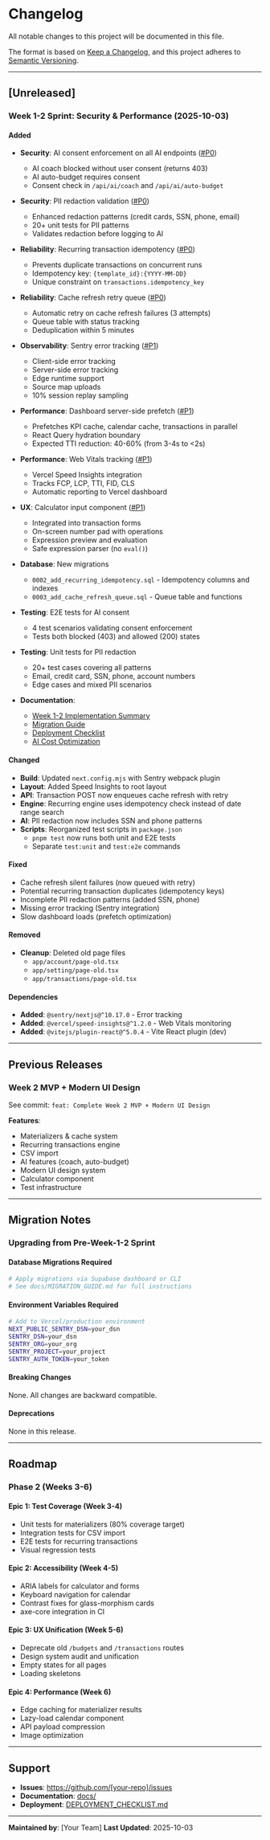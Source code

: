 # Changelog

All notable changes to this project will be documented in this file.

The format is based on [Keep a Changelog](https://keepachangelog.com/en/1.0.0/),
and this project adheres to [Semantic Versioning](https://semver.org/spec/v2.0.0.html).

---

## [Unreleased]

### Week 1-2 Sprint: Security & Performance (2025-10-03)

#### Added
- **Security**: AI consent enforcement on all AI endpoints ([#P0](docs/week-1-2-implementation-summary.md#1-ai-consent-gate-p0-))
  - AI coach blocked without user consent (returns 403)
  - AI auto-budget requires consent
  - Consent check in `/api/ai/coach` and `/api/ai/auto-budget`

- **Security**: PII redaction validation ([#P0](docs/week-1-2-implementation-summary.md#3-pii-redaction-validation-p0-))
  - Enhanced redaction patterns (credit cards, SSN, phone, email)
  - 20+ unit tests for PII patterns
  - Validates redaction before logging to AI

- **Reliability**: Recurring transaction idempotency ([#P0](docs/week-1-2-implementation-summary.md#2-recurring-transaction-idempotency-p0-))
  - Prevents duplicate transactions on concurrent runs
  - Idempotency key: `{template_id}:{YYYY-MM-DD}`
  - Unique constraint on `transactions.idempotency_key`

- **Reliability**: Cache refresh retry queue ([#P0](docs/week-1-2-implementation-summary.md#4-cache-refresh-retry-queue-p0-))
  - Automatic retry on cache refresh failures (3 attempts)
  - Queue table with status tracking
  - Deduplication within 5 minutes

- **Observability**: Sentry error tracking ([#P1](docs/week-1-2-implementation-summary.md#5-sentry-integration-p1-))
  - Client-side error tracking
  - Server-side error tracking
  - Edge runtime support
  - Source map uploads
  - 10% session replay sampling

- **Performance**: Dashboard server-side prefetch ([#P1](docs/week-1-2-implementation-summary.md#6-dashboard-prefetch-p1-))
  - Prefetches KPI cache, calendar cache, transactions in parallel
  - React Query hydration boundary
  - Expected TTI reduction: 40-60% (from 3-4s to <2s)

- **Performance**: Web Vitals tracking ([#P1](docs/week-1-2-implementation-summary.md#7-web-vitals-tracking-p1-))
  - Vercel Speed Insights integration
  - Tracks FCP, LCP, TTI, FID, CLS
  - Automatic reporting to Vercel dashboard

- **UX**: Calculator input component ([#P1](docs/week-1-2-implementation-summary.md#8-calculator-integration-p1-))
  - Integrated into transaction forms
  - On-screen number pad with operations
  - Expression preview and evaluation
  - Safe expression parser (no `eval()`)

- **Database**: New migrations
  - `0002_add_recurring_idempotency.sql` - Idempotency columns and indexes
  - `0003_add_cache_refresh_queue.sql` - Queue table and functions

- **Testing**: E2E tests for AI consent
  - 4 test scenarios validating consent enforcement
  - Tests both blocked (403) and allowed (200) states

- **Testing**: Unit tests for PII redaction
  - 20+ test cases covering all patterns
  - Email, credit card, SSN, phone, account numbers
  - Edge cases and mixed PII scenarios

- **Documentation**:
  - [Week 1-2 Implementation Summary](docs/week-1-2-implementation-summary.md)
  - [Migration Guide](docs/MIGRATION_GUIDE.md)
  - [Deployment Checklist](docs/DEPLOYMENT_CHECKLIST.md)
  - [AI Cost Optimization](docs/ai-cost-optimization.md)

#### Changed
- **Build**: Updated `next.config.mjs` with Sentry webpack plugin
- **Layout**: Added Speed Insights to root layout
- **API**: Transaction POST now enqueues cache refresh with retry
- **Engine**: Recurring engine uses idempotency check instead of date range search
- **AI**: PII redaction now includes SSN and phone patterns
- **Scripts**: Reorganized test scripts in `package.json`
  - `pnpm test` now runs both unit and E2E tests
  - Separate `test:unit` and `test:e2e` commands

#### Fixed
- Cache refresh silent failures (now queued with retry)
- Potential recurring transaction duplicates (idempotency keys)
- Incomplete PII redaction patterns (added SSN, phone)
- Missing error tracking (Sentry integration)
- Slow dashboard loads (prefetch optimization)

#### Removed
- **Cleanup**: Deleted old page files
  - `app/account/page-old.tsx`
  - `app/setting/page-old.tsx`
  - `app/transactions/page-old.tsx`

#### Dependencies
- **Added**: `@sentry/nextjs@^10.17.0` - Error tracking
- **Added**: `@vercel/speed-insights@^1.2.0` - Web Vitals monitoring
- **Added**: `@vitejs/plugin-react@^5.0.4` - Vite React plugin (dev)

---

## Previous Releases

### Week 2 MVP + Modern UI Design
See commit: `feat: Complete Week 2 MVP + Modern UI Design`

**Features**:
- Materializers & cache system
- Recurring transactions engine
- CSV import
- AI features (coach, auto-budget)
- Modern UI design system
- Calculator component
- Test infrastructure

---

## Migration Notes

### Upgrading from Pre-Week-1-2 Sprint

#### Database Migrations Required
```bash
# Apply migrations via Supabase dashboard or CLI
# See docs/MIGRATION_GUIDE.md for full instructions
```

#### Environment Variables Required
```bash
# Add to Vercel/production environment
NEXT_PUBLIC_SENTRY_DSN=your_dsn
SENTRY_DSN=your_dsn
SENTRY_ORG=your_org
SENTRY_PROJECT=your_project
SENTRY_AUTH_TOKEN=your_token
```

#### Breaking Changes
None. All changes are backward compatible.

#### Deprecations
None in this release.

---

## Roadmap

### Phase 2 (Weeks 3-6)

#### Epic 1: Test Coverage (Week 3-4)
- Unit tests for materializers (80% coverage target)
- Integration tests for CSV import
- E2E tests for recurring transactions
- Visual regression tests

#### Epic 2: Accessibility (Week 4-5)
- ARIA labels for calculator and forms
- Keyboard navigation for calendar
- Contrast fixes for glass-morphism cards
- axe-core integration in CI

#### Epic 3: UX Unification (Week 5-6)
- Deprecate old `/budgets` and `/transactions` routes
- Design system audit and unification
- Empty states for all pages
- Loading skeletons

#### Epic 4: Performance (Week 6)
- Edge caching for materializer results
- Lazy-load calendar component
- API payload compression
- Image optimization

---

## Support

- **Issues**: https://github.com/[your-repo]/issues
- **Documentation**: [docs/](./docs/)
- **Deployment**: [DEPLOYMENT_CHECKLIST.md](./docs/DEPLOYMENT_CHECKLIST.md)

---

**Maintained by**: [Your Team]
**Last Updated**: 2025-10-03
